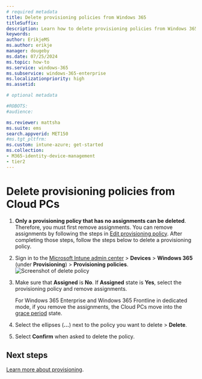 ```yaml
---
# required metadata
title: Delete provisioning policies from Windows 365
titleSuffix:
description: Learn how to delete provisioning policies from Windows 365 devices.
keywords:
author: ErikjeMS  
ms.author: erikje
manager: dougeby
ms.date: 07/25/2024
ms.topic: how-to
ms.service: windows-365
ms.subservice: windows-365-enterprise
ms.localizationpriority: high
ms.assetid: 

# optional metadata

#ROBOTS:
#audience:

ms.reviewer: mattsha
ms.suite: ems
search.appverid: MET150
#ms.tgt_pltfrm:
ms.custom: intune-azure; get-started
ms.collection:
- M365-identity-device-management
- tier2
---
```


# Delete provisioning policies from Cloud PCs

1. **Only a provisioning policy that has no assignments can be deleted**. Therefore, you must first remove assignments. You can remove assignments by following the steps in [Edit provisioning policy](edit-provisioning-policy.md). After completing those steps, follow the steps below to delete a provisioning policy.
2. Sign in to the [Microsoft Intune admin center](https://go.microsoft.com/fwlink/?linkid=2109431) > **Devices** > **Windows 365** (under **Provisioning**) > **Provisioning policies**.
![Screenshot of delete policy](./media/delete-provisioning-policy/delete-policy.png)
3. Make sure that **Assigned** is **No**. If **Assigned** state is **Yes**, select the provisioning policy and remove assignments.

    For Windows 365 Enterprise and Windows 365 Frontline in dedicated mode, if you remove the assignments, the Cloud PCs move into the [grace period](device-management-overview.md) state.
4. Select the ellipses (**…**) next to the policy you want to delete > **Delete**.
5. Select **Confirm** when asked to delete the policy.

<!-- ########################## -->
## Next steps

[Learn more about provisioning](provisioning.md).
